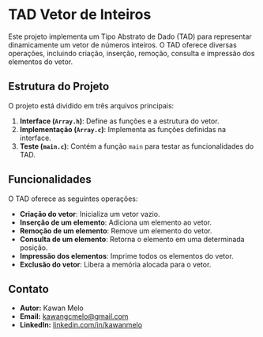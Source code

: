 # TAD Vetor de Inteiros

Este projeto implementa um Tipo Abstrato de Dado (TAD) para representar dinamicamente um vetor de números inteiros. O TAD oferece diversas operações, incluindo criação, inserção, remoção, consulta e impressão dos elementos do vetor. 

## Estrutura do Projeto

O projeto está dividido em três arquivos principais:

1. **Interface (`Array.h`)**: Define as funções e a estrutura do vetor.
2. **Implementação (`Array.c`)**: Implementa as funções definidas na interface.
3. **Teste (`main.c`)**: Contém a função `main` para testar as funcionalidades do TAD.

## Funcionalidades

O TAD oferece as seguintes operações:

- **Criação do vetor**: Inicializa um vetor vazio.
- **Inserção de um elemento**: Adiciona um elemento ao vetor.
- **Remoção de um elemento**: Remove um elemento do vetor.
- **Consulta de um elemento**: Retorna o elemento em uma determinada posição.
- **Impressão dos elementos**: Imprime todos os elementos do vetor.
- **Exclusão do vetor**: Libera a memória alocada para o vetor.

## Contato
- **Autor:** Kawan Melo
- **Email:** [kawangcmelo@gmail.com](mailto:kawangcmelo@gmail.com)
- **LinkedIn:** [linkedin.com/in/kawanmelo](https://linkedin.com/in/kawanmelo)
